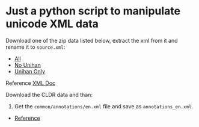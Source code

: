 # Just a python script to manipulate unicode XML data

Download one of the zip data listed below, extract the xml from it and rename it to `source.xml`:

- [All](https://www.unicode.org/Public/13.0.0/ucdxml/ucd.all.grouped.zip)
- [No Unihan](https://www.unicode.org/Public/13.0.0/ucdxml/ucd.nounihan.grouped.zip)
- [Unihan Only](https://www.unicode.org/Public/13.0.0/ucdxml/ucd.unihan.grouped.zip)

Reference [XML Doc](https://www.unicode.org/reports/tr42/)

Download the CLDR data and than:

1. Get the `common/annotations/en.xml` file and save as `annotations_en.xml`.

- [Reference](http://cldr.unicode.org/index/downloads)
